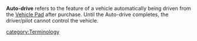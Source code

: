 **Auto-drive** refers to the feature of a vehicle automatically being
driven from the [Vehicle Pad](/Vehicle_Terminal "wikilink") after
purchase. Until the Auto-drive completes, the driver/pilot cannot
control the vehicle.

[category:Terminology](/category:Terminology "wikilink")
